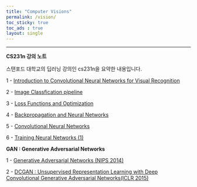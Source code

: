 ```yaml
---
title: "Computer Visions"
permalink: /vision/
toc_sticky: true
toc_ads : true
layout: single
---
```

  

---

**CS231n 강의 노트**

스탠포드 대학교의 딥러닝 강의인 cs231n을 요약한 내용입니다.

1 - [Introduction to Convolutional Neural Networks for Visual Recognition](https://happy-jihye.github.io/cs231n/cs231n-1/)

2 - [Image Classfication pipeline](https://happy-jihye.github.io/cs231n/cs231n-2/)

3 - [Loss Functions and Optimization](https://happy-jihye.github.io/cs231n/cs231n-3/)

4 - [Backpropagation and Neural Networks](https://happy-jihye.github.io/cs231n/cs231n-4/)
  
5 - [Convolutional Neural Networks](https://happy-jihye.github.io/cs231n/cs231n-5/)

6 - [Training Neural Networks (1)](https://happy-jihye.github.io/cs231n/cs231n-6/)


**GAN : Generative Adversarial Networks**

1 - [Generative Adversarial Networks (NIPS 2014)](https://happy-jihye.github.io/gan/gan-1/)

2 - [DCGAN : Unsupervised Representation Learning with Deep Convolutional Generative Adversarial Networks(ICLR 2015)](https://happy-jihye.github.io/gan/gan-2/)



